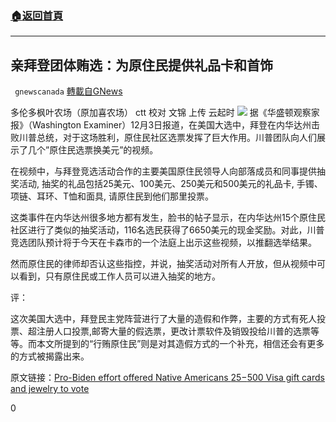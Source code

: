 ###  [:house:返回首頁](https://github.com/ourhimalayas/txt)
---

## 亲拜登团体贿选：为原住民提供礼品卡和首饰
` gnewscanada` [轉載自GNews](https://gnews.org/zh-hans/617381/)

多伦多枫叶农场（原加喜农场） ctt
校对 文锦 上传 云起时
![]()![](https://gnews-media-offload.s3.amazonaws.com/wp-content/uploads/2020/12/04145718/%E8%87%AA%E5%88%B6.png)
据《华盛顿观察家报》（Washington Examiner）12月3日报道，在美国大选中，拜登在内华达州击败川普总统，对于这场胜利，原住民社区选票发挥了巨大作用。川普团队向人们展示了几个”原住民选票换美元”的视频。

在视频中，与拜登竞选活动合作的主要美国原住民领导人向部落成员和同事提供抽奖活动, 抽奖的礼品包括25美元、100美元、250美元和500美元的礼品卡, 手镯、项链、耳环、T恤和面具, 请原住民到他们那里投票。

这类事件在内华达州很多地方都有发生，脸书的帖子显示，在内华达州15个原住民社区进行了类似的抽奖活动，116名选民获得了6650美元的现金奖励。对此，川普竞选团队预计将于今天在卡森市的一个法庭上出示这些视频，以推翻选举结果。

然而原住民的律师却否认这些指控，并说，抽奖活动对所有人开放，但从视频中可以看到，只有原住民或工作人员可以进入抽奖的地方。

评：

这次美国大选中，拜登民主党阵营进行了大量的造假和作弊，主要的方式有死人投票、超注册人口投票,邮寄大量的假选票，更改计票软件及销毁投给川普的选票等等。而本文所提到的“行贿原住民”则是对其造假方式的一个补充，相信还会有更多的方式被揭露出来。

原文链接：[Pro-Biden effort offered Native Americans $25-$500 Visa gift cards and jewelry to vote](https://www.washingtonexaminer.com/washington-secrets/pro-biden-effort-offered-native-americans-25-500-visa-gift-cards-jewelry-to-vote)



0
